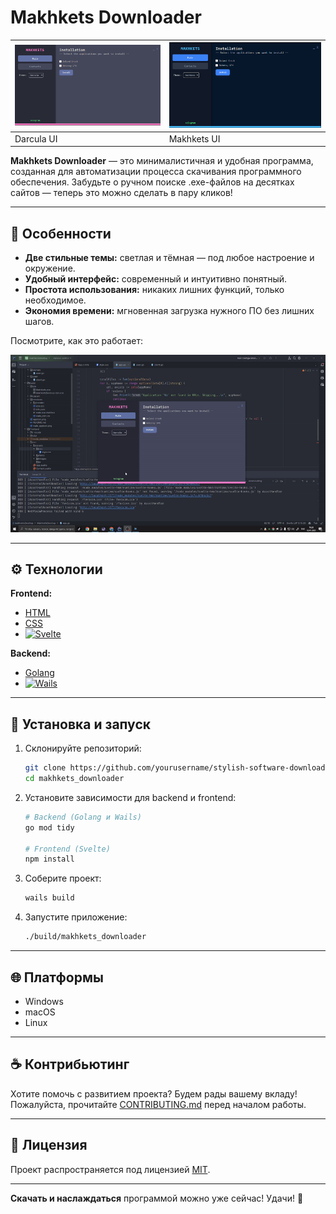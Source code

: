 # Makhkets Downloader

| ![Minimalistic UI](./assets/light.png) | ![Dark Mode UI](./assets/makhkets.png) |
|------------------------------------------|---------------------------------------|
| Darcula UI                          | Makhkets UI                          |


**Makhkets Downloader** — это минималистичная и удобная программа, созданная для автоматизации процесса скачивания программного обеспечения. Забудьте о ручном поиске .exe-файлов на десятках сайтов — теперь это можно сделать в пару кликов!

---

## 🎨 Особенности

- **Две стильные темы:** светлая и тёмная — под любое настроение и окружение.
- **Удобный интерфейс:** современный и интуитивно понятный.
- **Простота использования:** никаких лишних функций, только необходимое.
- **Экономия времени:** мгновенная загрузка нужного ПО без лишних шагов.

Посмотрите, как это работает:

![Watch the Demo](./assets/video.gif)

---

## ⚙️ Технологии

**Frontend:**
- [HTML](https://developer.mozilla.org/en-US/docs/Web/HTML)
- [CSS](https://developer.mozilla.org/en-US/docs/Web/CSS)
- [![Svelte](https://img.shields.io/badge/Svelte-%23FF3E00.svg?style=flat-square&logo=svelte&logoColor=white)](https://svelte.dev/)

**Backend:**
- [Golang](https://golang.org/)
- [![Wails](https://img.shields.io/badge/Wails-%23007ACC.svg?style=flat-square&logo=go&logoColor=white)](https://wails.io/)

---

## 🔧 Установка и запуск

1. Склонируйте репозиторий:
   ```bash
   git clone https://github.com/yourusername/stylish-software-downloader.git makhkets_downloader
   cd makhkets_downloader
   ```
2. Установите зависимости для backend и frontend:
   ```bash
   # Backend (Golang и Wails)
   go mod tidy

   # Frontend (Svelte)
   npm install
   ```
3. Соберите проект:
   ```bash
   wails build
   ```
4. Запустите приложение:
   ```bash
   ./build/makhkets_downloader
   ```

---

## 🌐 Платформы
- Windows
- macOS
- Linux

---

## ☕ Контрибьютинг
Хотите помочь с развитием проекта? Будем рады вашему вкладу! Пожалуйста, прочитайте [CONTRIBUTING.md](CONTRIBUTING.md) перед началом работы.

---

## 🚀 Лицензия
Проект распространяется под лицензией [MIT](LICENSE).

---

**Скачать и наслаждаться** программой можно уже сейчас! Удачи! 🙌
